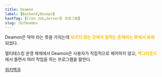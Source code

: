 ```yaml
---
title: Deamon
label: [Backend,Devops]
hashTag: [Cron Job,Server등 프로그램]
slug: /D/Deamon
---
```

Deamon은 악마 라는 뜻을 가지는데 <span style="color:#FFBF00; font-weight:bold;">보이지 않는 곳에서 일하는 존재라는 뜻에서 유래</span>되었다.

멀티태스킹 운영 체제에서 Deamon은 사용자가 직접적으로 제어하지 않고, <span style="color:#FFBF00; font-weight:bold;">백그라운드</span>에서 돌면서 여러 작업을 하는 프로그램을 말한다.

<a href="https://ko.wikipedia.org/wiki/%EB%8D%B0%EB%AA%AC_(%EC%BB%B4%ED%93%A8%ED%8C%85">위키백과</a>
